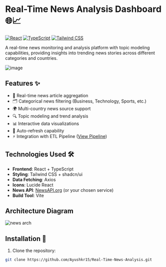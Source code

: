 # Real-Time News Analysis Dashboard 🌐📈

[![React](https://img.shields.io/badge/React-20232A?style=for-the-badge&logo=react&logoColor=61DAFB)](https://reactjs.org/)
[![TypeScript](https://img.shields.io/badge/TypeScript-007ACC?style=for-the-badge&logo=typescript&logoColor=white)](https://www.typescriptlang.org/)
[![Tailwind CSS](https://img.shields.io/badge/Tailwind_CSS-38B2AC?style=for-the-badge&logo=tailwind-css&logoColor=white)](https://tailwindcss.com/)

A real-time news monitoring and analysis platform with topic modeling capabilities, providing insights into trending news stories across different categories and countries.

![image](https://github.com/user-attachments/assets/750d774e-2c06-4831-949e-b93520836893)


## Features ✨

- 📰 Real-time news article aggregation
- 🗂️ Categorical news filtering (Business, Technology, Sports, etc.)
- 🌍 Multi-country news source support
- 🔍 Topic modeling and trend analysis
- 📊 Interactive data visualizations
- 🔄 Auto-refresh capability
- ⚡ Integration with ETL Pipeline ([View Pipeline](https://real-time-news-etl-pipeline.netlify.app/))

## Technologies Used 🛠️

- **Frontend**: React + TypeScript
- **Styling**: Tailwind CSS + shadcn/ui
- **Data Fetching**: Axios
- **Icons**: Lucide React
- **News API**: [NewsAPI.org](https://newsapi.org/) (or your chosen service)
- **Build Tool**: Vite

## Architecture Diagram
![news arch](https://github.com/user-attachments/assets/17a1a74d-74ae-40bc-aa54-ba17fdec72a9)


## Installation 🚀

1. Clone the repository:
```bash
git clone https://github.com/Ayushkr15/Real-Time-News-Analysis.git
